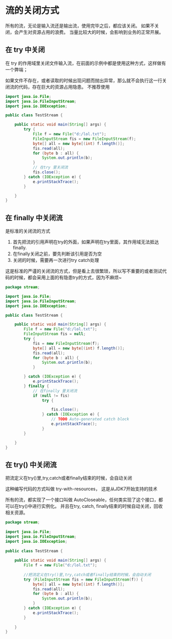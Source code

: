 # 流的关闭方式

所有的流，无论是输入流还是输出流，使用完毕之后，都应该关闭。 如果不关闭，会产生对资源占用的浪费。 当量比较大的时候，会影响到业务的正常开展。

## 在 try 中关闭

在 try 的作用域里关闭文件输入流，在前面的示例中都是使用这种方式，这样做有一个弊端；

如果文件不存在，或者读取的时候出现问题而抛出异常，那么就不会执行这一行关闭流的代码，存在巨大的资源占用隐患。 不推荐使用

```java
import java.io.File;
import java.io.FileInputStream;
import java.io.IOException;

public class TestStream {

	public static void main(String[] args) {
		try {
			File f = new File("d:/lol.txt");
			FileInputStream fis = new FileInputStream(f);
			byte[] all = new byte[(int) f.length()];
			fis.read(all);
			for (byte b : all) {
				System.out.println(b);
			}
			// 在try 里关闭流
			fis.close();
		} catch (IOException e) {
			e.printStackTrace();
		}

	}
}
```

## 在 finally 中关闭流

是标准的关闭流的方式
1. 首先把流的引用声明在try的外面，如果声明在try里面，其作用域无法抵达finally.
2. 在finally关闭之前，要先判断该引用是否为空
3. 关闭的时候，需要再一次进行try catch处理

这是标准的严谨的关闭流的方式，但是看上去很繁琐，所以写不重要的或者测试代码的时候，都会采用上面的有隐患try的方式，因为不麻烦~

```java
package stream;

import java.io.File;
import java.io.FileInputStream;
import java.io.IOException;

public class TestStream {

	public static void main(String[] args) {
		File f = new File("d:/lol.txt");
		FileInputStream fis = null;
		try {
			fis = new FileInputStream(f);
			byte[] all = new byte[(int) f.length()];
			fis.read(all);
			for (byte b : all) {
				System.out.println(b);
			}

		} catch (IOException e) {
			e.printStackTrace();
		} finally {
			// 在finally 里关闭流
			if (null != fis)
				try {

					fis.close();
				} catch (IOException e) {
					// TODO Auto-generated catch block
					e.printStackTrace();
				}
		}

	}
}
```

## 在 try() 中关闭流

把流定义在try()里,try,catch或者finally结束的时候，会自动关闭

这种编写代码的方式叫做 try-with-resources， 这是从JDK7开始支持的技术

所有的流，都实现了一个接口叫做 AutoCloseable，任何类实现了这个接口，都可以在try()中进行实例化。 并且在try, catch, finally结束的时候自动关闭，回收相关资源。

```java
package stream;
 
import java.io.File;
import java.io.FileInputStream;
import java.io.IOException;
 
public class TestStream {
 
    public static void main(String[] args) {
        File f = new File("d:/lol.txt");
 
        //把流定义在try()里,try,catch或者finally结束的时候，会自动关闭
        try (FileInputStream fis = new FileInputStream(f)) {
            byte[] all = new byte[(int) f.length()];
            fis.read(all);
            for (byte b : all) {
                System.out.println(b);
            }
        } catch (IOException e) {
            e.printStackTrace();
        }
 
    }
}
```